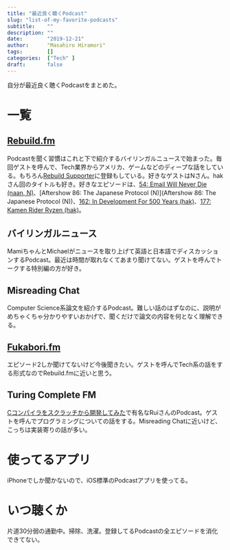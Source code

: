 ```yaml
---
title: "最近良く聴くPodcast"
slug: "list-of-my-favorite-podcasts"
subtitle:    ""
description: ""
date:        "2019-12-21"
author:      "Masahiro Hiramori"
tags:        []
categories:  ["Tech" ]
draft:       false
---
```


自分が最近良く聴くPodcastをまとめた。

# 一覧

## [Rebuild.fm](http://rebuild.fm/)

Podcastを聞く習慣はこれと下で紹介するバイリンガルニュースで始まった。毎回ゲストを呼んで、Tech業界からアメリカ、ゲームなどのディープな話をしている。もちろん[Rebuild Supporter](https://rebuild.fm/supporter/)に登録もしている。好きなゲストはNさん。hakさん回のタイトルも好き。好きなエピソードは、[54: Email Will Never Die (naan, N)](https://rebuild.fm/54/)、[Aftershow 86: The Japanese Protocol (N)](Aftershow 86: The Japanese Protocol (N))、[162: In Development For 500 Years (hak)](https://rebuild.fm/162/)、[177: Kamen Rider Ryzen (hak)](https://rebuild.fm/177/)。

## バイリンガルニュース

MamiちゃんとMichaelがニュースを取り上げて英語と日本語でディスカッションするPodcast。最近は時間が取れなくてあまり聞けてない。ゲストを呼んでトークする特別編の方が好き。

## Misreading Chat

Computer Science系論文を紹介するPodcast。難しい話のはずなのに、説明がめちゃくちゃ分かりやすいおかげで、聞くだけで論文の内容を何となく理解できる。

## [Fukabori.fm](http://fukabori.fm/)

エピソード2しか聞けてないけど今後聞きたい。ゲストを呼んでTech系の話をする形式なのでRebuild.fmに近いと思う。

## Turing Complete FM

[Cコンパイラをスクラッチから開発してみた](https://qiita.com/ruiu/items/4d471216b71ab48d8b74)で有名なRuiさんのPodcast。ゲストを呼んでプログラミングについての話をする。Misreading Chatに近いけど、こっちは実装寄りの話が多い。

# 使ってるアプリ

iPhoneでしか聞かないので、iOS標準のPodcastアプリを使ってる。

# いつ聴くか

片道30分弱の通勤中。掃除、洗濯。登録してるPodcastの全エピソードを消化できてない。